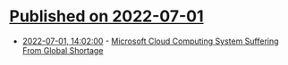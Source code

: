 # [Published on 2022-07-01](index.md)

* [2022-07-01, 14:02:00](https://slashdot.org/story/22/07/01/142251/microsoft-cloud-computing-system-suffering-from-global-shortage?utm_source=rss1.0mainlinkanon&utm_medium=feed) - [Microsoft Cloud Computing System Suffering From Global Shortage](https://slashdot.org/story/22/07/01/142251/microsoft-cloud-computing-system-suffering-from-global-shortage?utm_source=rss1.0mainlinkanon&utm_medium=feed)
